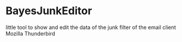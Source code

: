 # BayesJunkEditor
little tool to show and edit the data of the junk filter of the email client Mozilla Thunderbird
